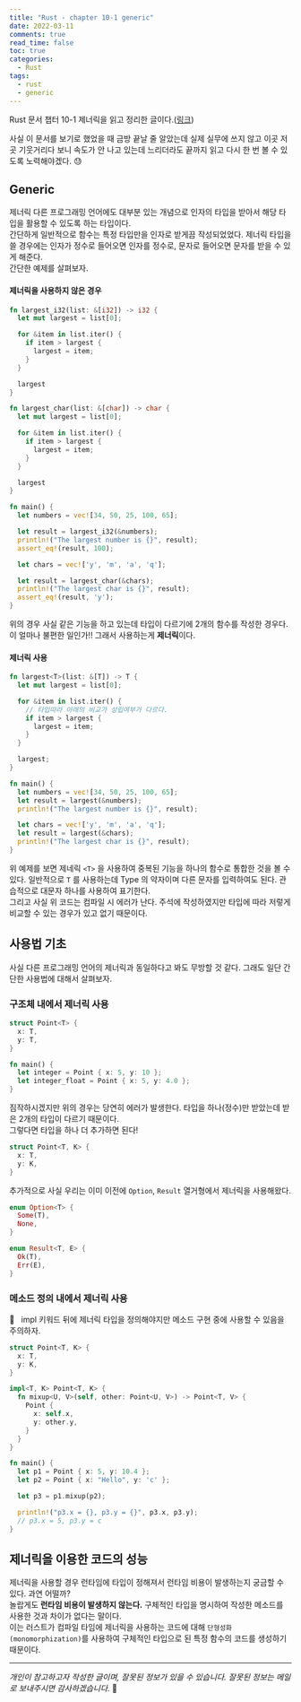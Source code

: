 ```yaml
---
title: "Rust - chapter 10-1 generic"
date: 2022-03-11
comments: true
read_time: false
toc: true
categories:
  - Rust
tags:
  - rust
  - generic
---
```


Rust 문서 챕터 10-1 제너릭을 읽고 정리한 글이다.([링크](https://rinthel.github.io/rust-lang-book-ko/ch10-01-syntax.html))

사실 이 문서를 보기로 했었을 때 금방 끝날 줄 알았는데 실제 실무에 쓰지 않고 이곳 저곳 기웃거리다 보니 속도가 안 나고 있는데 느리더라도 끝까지 읽고 다시 한 번 볼 수 있도록 노력해야겠다. 😓

## Generic

제너릭 다른 프로그래밍 언어에도 대부분 있는 개념으로 인자의 타입을 받아서 해당 타입을 활용할 수 있도록 하는 타입이다.  
간단하게 일반적으로 함수는 특정 타입만을 인자로 받게끔 작성되었었다. 제너릭 타입을 쓸 경우에는 인자가 정수로 들어오면 인자를 정수로, 문자로 들어오면 문자를 받을 수 있게 해준다.  
간단한 예제를 살펴보자.

#### 제너릭을 사용하지 않은 경우

```rs
fn largest_i32(list: &[i32]) -> i32 {
  let mut largest = list[0];

  for &item in list.iter() {
    if item > largest {
      largest = item;
    }
  }

  largest
}

fn largest_char(list: &[char]) -> char {
  let mut largest = list[0];

  for &item in list.iter() {
    if item > largest {
      largest = item;
    }
  }

  largest
}

fn main() {
  let numbers = vec![34, 50, 25, 100, 65];

  let result = largest_i32(&numbers);
  println!("The largest number is {}", result);
  assert_eq!(result, 100);

  let chars = vec!['y', 'm', 'a', 'q'];

  let result = largest_char(&chars);
  println!("The largest char is {}", result);
  assert_eq!(result, 'y');
}
```

위의 경우 사실 같은 기능을 하고 있는데 타입이 다르기에 2개의 함수를 작성한 경우다. 이 얼마나 불편한 일인가!! 그래서 사용하는게 **제너릭**이다.

#### 제너릭 사용

```rs
fn largest<T>(list: &[T]) -> T {
  let mut largest = list[0];

  for &item in list.iter() {
    // 타입따라 아래의 비교가 성립여부가 다르다.
    if item > largest {
      largest = item;
    }
  }

  largest;
}

fn main() {
  let numbers = vec![34, 50, 25, 100, 65];
  let result = largest(&numbers);
  println!("The largest number is {}", result);

  let chars = vec!['y', 'm', 'a', 'q'];
  let result = largest(&chars);
  println!("The largest char is {}", result);
}
```

위 예제를 보면 제네릭 `<T>` 을 사용하여 중복된 기능을 하나의 함수로 통합한 것을 볼 수 있다. 일반적으로 `T` 를 사용하는데 Type 의 약자이며 다른 문자를 입력하여도 된다. 관습적으로 대문자 하나를 사용하여 표기한다.  
그리고 사실 위 코드는 컴파일 시 에러가 난다. 주석에 작성하였지만 타입에 따라 저렇게 비교할 수 있는 경우가 있고 없기 때문이다.

## 사용법 기초

사실 다른 프로그래밍 언어의 제너릭과 동일하다고 봐도 무방할 것 같다. 그래도 일단 간단한 사용법에 대해서 살펴보자.

### 구조체 내에서 제너릭 사용

```rs
struct Point<T> {
  x: T,
  y: T,
}

fn main() {
  let integer = Point { x: 5, y: 10 };
  let integer_float = Point { x: 5, y: 4.0 };
}
```

짐작하시겠지만 위의 경우는 당연히 에러가 발생한다. 타입을 하나(정수)만 받았는데 받은 2개의 타입이 다르기 때문이다.  
그렇다면 타입을 하나 더 추가하면 된다!

```rs
struct Point<T, K> {
  x: T,
  y: K,
}
```

추가적으로 사실 우리는 이미 이전에 `Option`, `Result` 열거형에서 제너릭을 사용해왔다.

```rs
enum Option<T> {
  Some(T),
  None,
}

enum Result<T, E> {
  Ok(T),
  Err(E),
}
```

### 메소드 정의 내에서 제너릭 사용

🚧 &nbsp; impl 키워드 뒤에 제너릭 타입을 정의해야지만 메소드 구현 중에 사용할 수 있음을 주의하자.

```rs
struct Point<T, K> {
  x: T,
  y: K,
}

impl<T, K> Point<T, K> {
  fn mixup<U, V>(self, other: Point<U, V>) -> Point<T, V> {
    Point {
      x: self.x,
      y: other.y,
    }
  }
}

fn main() {
  let p1 = Point { x: 5, y: 10.4 };
  let p2 = Point { x: "Hello", y: 'c' };

  let p3 = p1.mixup(p2);

  println!("p3.x = {}, p3.y = {}", p3.x, p3.y);
  // p3.x = 5, p3.y = c
}
```

## 제너릭을 이용한 코드의 성능

제너릭을 사용할 경우 런타임에 타입이 정해져서 런타임 비용이 발생하는지 궁금할 수 있다. 과연 어떨까?  
놀랍게도 **런타임 비용이 발생하지 않는다.** 구체적인 타입을 명시하여 작성한 메소드를 사용한 것과 차이가 없다는 말이다.  
이는 러스트가 컴파일 타임에 제너릭을 사용하는 코드에 대해 `단형성화(monomorphization)`를 사용하여 구체적인 타입으로 된 특정 함수의 코드를 생성하기 때문이다.

<hr/>

_개인이 참고하고자 작성한 글이며, 잘못된 정보가 있을 수 있습니다. 잘못된 정보는 메일로 보내주시면 감사하겠습니다._ 🙏
